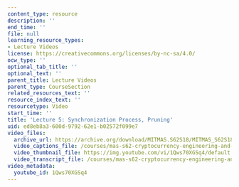 ```yaml
---
content_type: resource
description: ''
end_time: ''
file: null
learning_resource_types:
- Lecture Videos
license: https://creativecommons.org/licenses/by-nc-sa/4.0/
ocw_type: ''
optional_tab_title: ''
optional_text: ''
parent_title: Lecture Videos
parent_type: CourseSection
related_resources_text: ''
resource_index_text: ''
resourcetype: Video
start_time: ''
title: 'Lecture 5: Synchronization Process, Pruning'
uid: ed8eb8a3-600d-9792-62e1-b02572f099e7
video_files:
  archive_url: https://archive.org/download/MITMAS.S62S18/MITMAS_S62S18_lec05_300k.mp4
  video_captions_file: /courses/mas-s62-cryptocurrency-engineering-and-design-spring-2018/7925123f328b57c29fcdda780bdc63e0_1Qws70XGSq4.vtt
  video_thumbnail_file: https://img.youtube.com/vi/1Qws70XGSq4/default.jpg
  video_transcript_file: /courses/mas-s62-cryptocurrency-engineering-and-design-spring-2018/9f1681e41241e402a602a5b13402c9f9_1Qws70XGSq4.pdf
video_metadata:
  youtube_id: 1Qws70XGSq4
---
```

